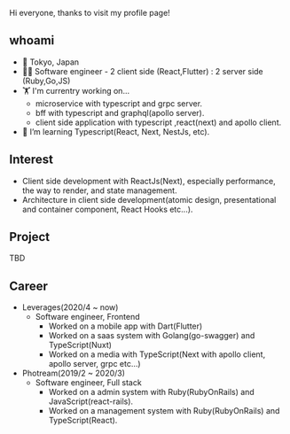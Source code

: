Hi everyone, thanks to visit my profile page!

## whoami
- 📍 Tokyo, Japan
- 👨‍💻 Software engineer - 2 client side (React,Flutter) : 2 server side (Ruby,Go,JS)
- 🏋️ I'm currentry working on...
  - microservice with typescript and grpc server.
  - bff with typescript and graphql(apollo server).
  - client side application with typescript ,react(next) and apollo client.
- 🌱 I’m learning Typescript(React, Next, NestJs, etc).

## Interest
- Client side development with ReactJs(Next), especially performance, the way to render, and state management.
- Architecture in client side development(atomic design, presentational and container component, React Hooks etc...).

## Project
TBD

## Career
- Leverages(2020/4 ~ now)
  - Software engineer, Frontend
    - Worked on a mobile app with Dart(Flutter)
    - Worked on a saas system with Golang(go-swagger) and TypeScript(Nuxt)
    - Worked on a media with TypeScript(Next with apollo client, apollo server, grpc etc...)
- Photream(2019/2 ~ 2020/3)
  - Software engineer, Full stack
    - Worked on a admin system with Ruby(RubyOnRails) and JavaScript(react-rails).
    - Worked on a management system with Ruby(RubyOnRails) and TypeScript(React).
